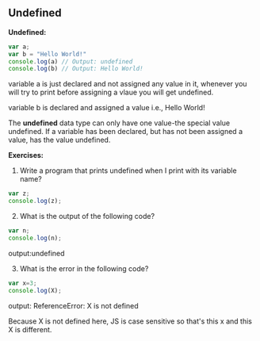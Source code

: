## Undefined


**Undefined:**
```javascript
var a;
var b = "Hello World!"
console.log(a) // Output: undefined
console.log(b) // Output: Hello World!
```
variable a is just declared and not assigned any value in it, whenever you will try to print before assigning a vlaue you will get undefined.

variable b is declared and assigned a value i.e., Hello World!

The **undefined** data type can only have one value-the special value undefined. If a variable has been declared, but has not been assigned a value, has the value undefined.

**Exercises:**

1. Write a program that prints undefined when I print with its variable name?
```javascript
var z;
console.log(z);
```
2. What is the output of the following code?

```javascript
var n;
console.log(n);
```
output:undefined

3. What is the error in the following code?
```javascript
var x=3;
console.log(X);
```
output: ReferenceError: X is not defined 

Because X is not defined here, JS is case sensitive so that's this x and this X is different.
